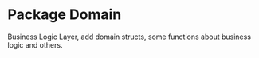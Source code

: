 # Package Domain
Business Logic Layer, add domain structs, some functions about business logic and others.